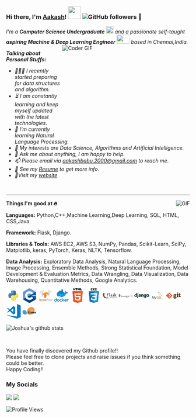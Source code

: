 ### Hi there, I'm [Aakash]()! <img src="https://raw.githubusercontent.com/TheDudeThatCode/TheDudeThatCode/master/Assets/Hi.gif" width=35 height=35> ![GitHub followers](https://img.shields.io/github/followers/aakash-cse?style=social) 👋

<p>
  <em>
    I'm a <b>Computer Science Undergraduate</b> <img src="https://raw.githubusercontent.com/TheDudeThatCode/TheDudeThatCode/master/Assets/Medal.gif" width=20 height=20> and a passionate self-taught <b>aspiring Machine & Deep Learning Engineer</b> <img src="https://raw.githubusercontent.com/TheDudeThatCode/TheDudeThatCode/master/Assets/Developer.gif" width=35 height=25> based in Chennai,India.
  </em>
<img align="right" alt="Coder GIF" height=250 width=350 src="https://magiccopy.xyz/assets/images/hadder.gif" />
 </p>


<em>

**Talking about Personal Stuffs:**

- 👨🏽‍💻 I recently started preparing for data structures and algorithm.
- ⏳ I am constantly learning and keep myself updated with the latest technologies.
- 🌱 I’m currently learning Natural Language Processing.
- 🤔 My interests are Data Science, Algorithms and Artificial Intelligence.
- 💬 Ask me about anything, I am happy to help.
- 📫 Please email via aakashbabu.2000@gmail.com to reach me.
- 📝 See my [Resume](https://docs.google.com/document/d/1xOvqyt8naWBC3w1gPhcc6hhVRwMn-61Zqdcu8XelsUU/edit?usp=sharing) to get more info.
- 🎯Visit my [website](https://aakash-cse.github.io/)

<br/>
</em>

<hr>
<div>
<p>
<img align="right" alt="GIF" src="https://media.giphy.com/media/L8K62iTDkzGX6/giphy.gif" />

**Things I'm good at :fire:**

**Languages:**  Python,C++,Machine Learning,Deep Learning, SQL, HTML, CSS,Java.

**Framework:** Flask, Django.

**Libraries & Tools:** AWS EC2, AWS S3, NumPy, Pandas, Scikit-Learn, SciPy, Matplotlib, keras, PyTorch, Keras, NLTK, Tensorflow.

**Data Analysis:** Exploratory Data Analysis, Natural Language Processing, Image Processing, Ensemble Methods, Strong Statistical Foundation, Model Development & Evaluation Metrics, Data Wrangling, Data Visualization, Data Warehousing, Quantitative Methods, Google Analytics.


<code><img height="40" src="https://raw.githubusercontent.com/github/explore/80688e429a7d4ef2fca1e82350fe8e3517d3494d/topics/python/python.png" title="python"></code>
<code><img height="40" src="https://raw.githubusercontent.com/github/explore/80688e429a7d4ef2fca1e82350fe8e3517d3494d/topics/cpp/cpp.png" title="cpp"></code>
<code><img height="40" src="https://raw.githubusercontent.com/github/explore/80688e429a7d4ef2fca1e82350fe8e3517d3494d/topics/tensorflow/tensorflow.png" title="tensorflow"></code>
<code><img height="40" src="https://raw.githubusercontent.com/github/explore/80688e429a7d4ef2fca1e82350fe8e3517d3494d/topics/docker/docker.png" title="docker"></code>
<code><img height="40" src="https://raw.githubusercontent.com/github/explore/80688e429a7d4ef2fca1e82350fe8e3517d3494d/topics/html/html.png" title="html"></code>
<code><img height="40" src="https://raw.githubusercontent.com/github/explore/80688e429a7d4ef2fca1e82350fe8e3517d3494d/topics/css/css.png" title="css"></code>
<code><img height="40" src="https://raw.githubusercontent.com/github/explore/80688e429a7d4ef2fca1e82350fe8e3517d3494d/topics/flask/flask.png" title="flask"></code>
<code><img height="40" src="https://raw.githubusercontent.com/github/explore/80688e429a7d4ef2fca1e82350fe8e3517d3494d/topics/mongodb/mongodb.png" title="mongodb"></code>
<code><img height="40" src="https://raw.githubusercontent.com/github/explore/80688e429a7d4ef2fca1e82350fe8e3517d3494d/topics/django/django.png" title="django"></code>
<code><img height="40" src="https://raw.githubusercontent.com/github/explore/80688e429a7d4ef2fca1e82350fe8e3517d3494d/topics/mysql/mysql.png" title="mysql"></code>
<code><img height="40" src="https://raw.githubusercontent.com/github/explore/80688e429a7d4ef2fca1e82350fe8e3517d3494d/topics/git/git.png" title="git"></code>
<code><img height="40" src="https://raw.githubusercontent.com/github/explore/80688e429a7d4ef2fca1e82350fe8e3517d3494d/topics/visual-studio-code/visual-studio-code.png" title="vscode"></code>
<code><img height="40" src="https://raw.githubusercontent.com/github/explore/80688e429a7d4ef2fca1e82350fe8e3517d3494d/topics/scikit-learn/scikit-learn.png" title="sklearn"></code>
</p>
</div>

![Joshua's github stats](https://github-readme-stats.vercel.app/api?username=aakash-cse&show_icons=true&hide_border=true)

<br/>

You have finally discovered my Github profile!!
<br/>
Please feel free to clone projects and raise issues if you think something could be better.
<br/>
Happy Coding!!


### My Socials

[<img target="_blank" src="https://img.icons8.com/bubbles/100/000000/linkedin.png">](https://www.linkedin.com/in/aakash-b-b3379a190/)  [<img target="_blank" src="https://img.icons8.com/bubbles/100/000000/github.png">](https://github.com/aakash-cse) 


![Profile Views](https://komarev.com/ghpvc/?username=aakash-cse&style=flat-square)

```python

```
